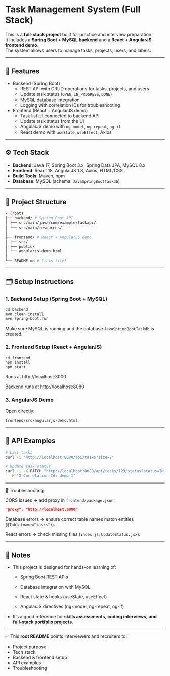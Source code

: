 # Task Management System (Full Stack)

This is a **full-stack project** built for practice and interview preparation.  
It includes a **Spring Boot + MySQL backend** and a **React + AngularJS frontend demo**.  
The system allows users to manage tasks, projects, users, and labels.

---

## 🚀 Features
- Backend (Spring Boot)
  - REST API with CRUD operations for tasks, projects, and users
  - Update task status (`OPEN`, `IN_PROGRESS`, `DONE`)
  - MySQL database integration
  - Logging with correlation IDs for troubleshooting
- Frontend (React + AngularJS demo)
  - Task list UI connected to backend API
  - Update task status from the UI
  - AngularJS demo with `ng-model`, `ng-repeat`, `ng-if`
  - React demo with `useState`, `useEffect`, Axios

---

## ⚙️ Tech Stack
- **Backend**: Java 17, Spring Boot 3.x, Spring Data JPA, MySQL 8.x
- **Frontend**: React 18, AngularJS 1.8, Axios, HTML/CSS
- **Build Tools**: Maven, npm
- **Database**: MySQL (schema: `JavaSpringBootTaskdb`)

---

## 📂 Project Structure

```bash
/ (root)
├── backend/ # Spring Boot API
│ ├── src/main/java/com/example/taskapi/
│ └── src/main/resources/
│
├── frontend/ # React + AngularJS demo
│ ├── src/
│ ├── public/
│ └── angularjs-demo.html
│
└── README.md # (this file)
```

---

## 🗂 Setup Instructions

### 1. Backend Setup (Spring Boot + MySQL)
```bash
cd backend
mvn clean install
mvn spring-boot:run
```

Make sure MySQL is running and the database `JavaSpringBootTaskdb` is created.

### 2. Frontend Setup (React + AngularJS)

```bash
cd frontend
npm install
npm start
```

Runs at http://localhost:3000

Backend runs at http://localhost:8080

### 3. AngularJS Demo

Open directly:

```bash
frontend/src/angularjs-demo.html
```

--- 

## 🔗 API Examples

```bash
# List tasks
curl -i "http://localhost:8080/api/tasks?size=2"

# Update task status
curl -i -X PATCH "http://localhost:8080/api/tasks/123/status?status=IN_PROGRESS" \
  -H "X-Correlation-Id: demo-1"
```

---

📖 Troubleshooting

CORS issues → add proxy in `frontend/package.json`:

```json
"proxy": "http://localhost:8080"
```

Database errors → ensure correct table names match entities (`@Table(name="tasks")`).

React errors → check missing files (`index.js`, `UpdateStatus.jsx`).

---

## 📝 Notes

- This project is designed for hands-on learning of:

    - Spring Boot REST APIs

    - Database integration with MySQL

    - React state & hooks (useState, useEffect)

    - AngularJS directives (ng-model, ng-repeat, ng-if)

- It’s a good reference for **skills assessments**, **coding interviews**, **and full-stack portfolio projects**.


---

✅ This **root README** points interviewers and recruiters to:  
- Project purpose  
- Tech stack  
- Backend & frontend setup  
- API examples  
- Troubleshooting  
